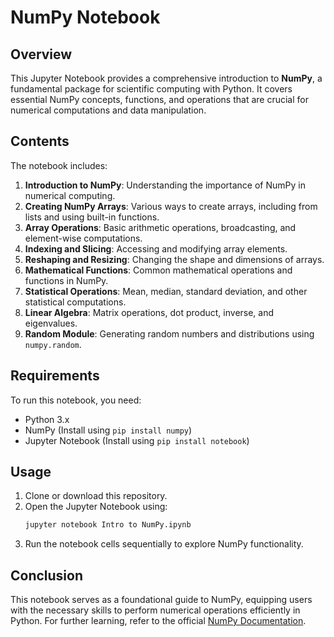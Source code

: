 # NumPy Notebook

## Overview
This Jupyter Notebook provides a comprehensive introduction to **NumPy**, a fundamental package for scientific computing with Python. It covers essential NumPy concepts, functions, and operations that are crucial for numerical computations and data manipulation.

## Contents
The notebook includes:
1. **Introduction to NumPy**: Understanding the importance of NumPy in numerical computing.
2. **Creating NumPy Arrays**: Various ways to create arrays, including from lists and using built-in functions.
3. **Array Operations**: Basic arithmetic operations, broadcasting, and element-wise computations.
4. **Indexing and Slicing**: Accessing and modifying array elements.
5. **Reshaping and Resizing**: Changing the shape and dimensions of arrays.
6. **Mathematical Functions**: Common mathematical operations and functions in NumPy.
7. **Statistical Operations**: Mean, median, standard deviation, and other statistical computations.
8. **Linear Algebra**: Matrix operations, dot product, inverse, and eigenvalues.
9. **Random Module**: Generating random numbers and distributions using `numpy.random`.

## Requirements
To run this notebook, you need:
- Python 3.x
- NumPy (Install using `pip install numpy`)
- Jupyter Notebook (Install using `pip install notebook`)

## Usage
1. Clone or download this repository.
2. Open the Jupyter Notebook using:
   ```bash
   jupyter notebook Intro to NumPy.ipynb
   ```
3. Run the notebook cells sequentially to explore NumPy functionality.

## Conclusion
This notebook serves as a foundational guide to NumPy, equipping users with the necessary skills to perform numerical operations efficiently in Python. For further learning, refer to the official [NumPy Documentation](https://numpy.org/doc/).

